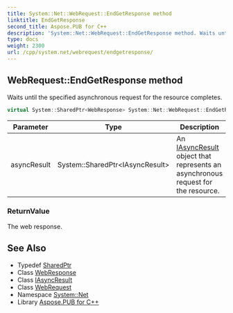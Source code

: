 ```yaml
---
title: System::Net::WebRequest::EndGetResponse method
linktitle: EndGetResponse
second_title: Aspose.PUB for C++
description: 'System::Net::WebRequest::EndGetResponse method. Waits until the specified asynchronous request for the resource completes in C++.'
type: docs
weight: 2300
url: /cpp/system.net/webrequest/endgetresponse/
---
```

## WebRequest::EndGetResponse method


Waits until the specified asynchronous request for the resource completes.

```cpp
virtual System::SharedPtr<WebResponse> System::Net::WebRequest::EndGetResponse(System::SharedPtr<IAsyncResult> asyncResult)=0
```


| Parameter | Type | Description |
| --- | --- | --- |
| asyncResult | System::SharedPtr\<IAsyncResult\> | An [IAsyncResult](../../../system/iasyncresult/) object that represents an asynchronous request for the resource. |

### ReturnValue

The web response.

## See Also

* Typedef [SharedPtr](../../../system/sharedptr/)
* Class [WebResponse](../../webresponse/)
* Class [IAsyncResult](../../../system/iasyncresult/)
* Class [WebRequest](../)
* Namespace [System::Net](../../)
* Library [Aspose.PUB for C++](../../../)
